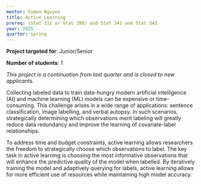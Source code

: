 ```yaml
---
mentor: Simon Nguyen
title: Active Learning
prereq: (Stat 311 or Stat 390) and Stat 341 and Stat 342
year: 2025
quarter: spring
---
```


**Project targeted for**: Junior/Senior

**Number of students**: 1

*This project is a continuation from last quarter and is closed to new applicants.*

Collecting labeled data to train data-hungry modern artificial intelligence (AI) and machine learning (ML) models can be expensive or time-consuming. This challenge arises in a wide range of applications: sentence classification, image labelling, and verbal autopsy. In such scenarios, strategically determining which observations merit labeling will greatly reduce data redundancy and improve the learning of covariate-label relationships.

To address time and budget constraints, active learning allows researchers the freedom to strategically choose which observations to label. The key task in active learning is choosing the most informative observations that will enhance the predictive quality of the model when labelled. By iteratively training the model and adaptively querying for labels, active learning allows for more efficient use of resources while maintaining high model accuracy.